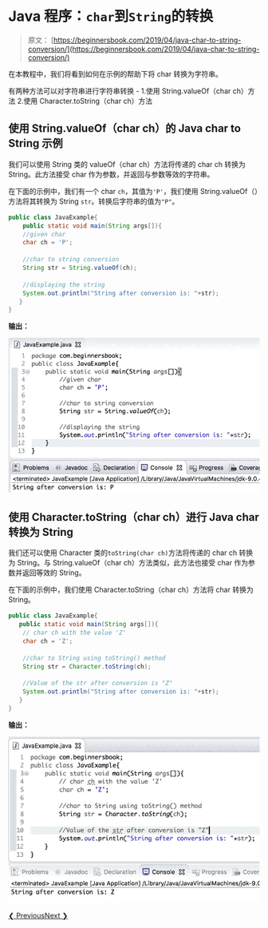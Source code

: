 # Java 程序：`char`到`String`的转换

> 原文： [https://beginnersbook.com/2019/04/java-char-to-string-conversion/](https://beginnersbook.com/2019/04/java-char-to-string-conversion/)

在本教程中，我们将看到如何在示例的帮助下将 char 转换为字符串。

有两种方法可以对字符串进行字符串转换 -
1.使用 String.valueOf（char ch）方法
2.使用 Character.toString（char ch）方法

## 使用 String.valueOf（char ch）的 Java char to String 示例

我们可以使用 String 类的 valueOf（char ch）方法将传递的 char ch 转换为 String。此方法接受 char 作为参数，并返回与参数等效的字符串。

在下面的示例中，我们有一个 char `ch`，其值为`'P'`，我们使用 String.valueOf（）方法将其转换为 String `str`。转换后字符串的值为`"P"`。

```java
public class JavaExample{  
    public static void main(String args[]){  
	//given char
	char ch = 'P';

	//char to string conversion
	String str = String.valueOf(ch);  

	//displaying the string
	System.out.println("String after conversion is: "+str);    
   }
}
```

**输出：**

![Java char to String conversion example](img/1e9fcb3b04da40486277031ddc821f68.jpg)

## 使用 Character.toString（char ch）进行 Java char 转换为 String

我们还可以使用 Character 类的`toString(char ch)`方法将传递的 char ch 转换为 String。与 String.valueOf（char ch）方法类似，此方法也接受 char 作为参数并返回等效的 String。

在下面的示例中，我们使用 Character.toString（char ch）方法将 char 转换为 String。

```java
public class JavaExample{  
   public static void main(String args[]){  
	// char ch with the value 'Z'
	char ch = 'Z';

	//char to String using toString() method
	String str = Character.toString(ch);  

	//Value of the str after conversion is "Z"
	System.out.println("String after conversion is: "+str);    
   }
}
```

**输出：**

![Java convert char to String example](img/718a565df403838979a3e5780423d9f3.jpg)

[❮ Previous](https://beginnersbook.com/2019/04/java-long-to-int-conversion/)[Next ❯](https://beginnersbook.com/2019/04/java-char-to-int-conversion/)